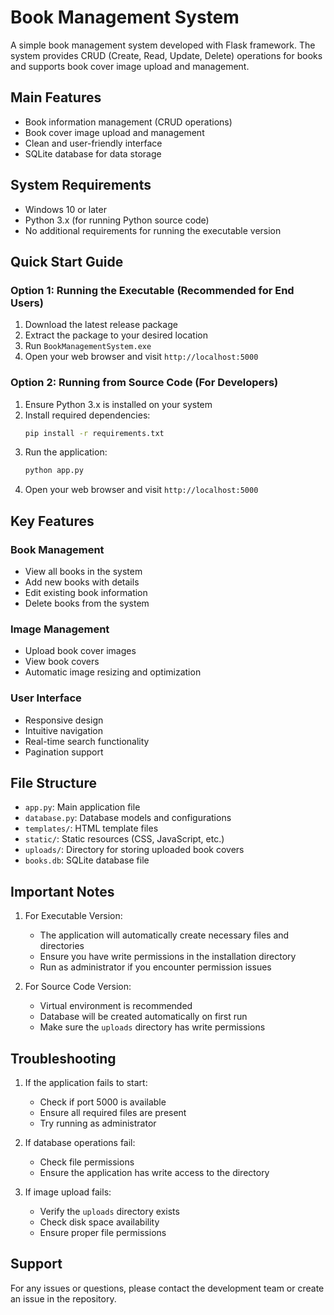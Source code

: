 # Book Management System

A simple book management system developed with Flask framework. The system provides CRUD (Create, Read, Update, Delete) operations for books and supports book cover image upload and management.

## Main Features

- Book information management (CRUD operations)
- Book cover image upload and management
- Clean and user-friendly interface
- SQLite database for data storage

## System Requirements

- Windows 10 or later
- Python 3.x (for running Python source code)
- No additional requirements for running the executable version

## Quick Start Guide

### Option 1: Running the Executable (Recommended for End Users)

1. Download the latest release package
2. Extract the package to your desired location
3. Run `BookManagementSystem.exe`
4. Open your web browser and visit `http://localhost:5000`

### Option 2: Running from Source Code (For Developers)

1. Ensure Python 3.x is installed on your system
2. Install required dependencies:
   ```bash
   pip install -r requirements.txt
   ```
3. Run the application:
   ```bash
   python app.py
   ```
4. Open your web browser and visit `http://localhost:5000`

## Key Features

### Book Management
- View all books in the system
- Add new books with details
- Edit existing book information
- Delete books from the system

### Image Management
- Upload book cover images
- View book covers
- Automatic image resizing and optimization

### User Interface
- Responsive design
- Intuitive navigation
- Real-time search functionality
- Pagination support

## File Structure

- `app.py`: Main application file
- `database.py`: Database models and configurations
- `templates/`: HTML template files
- `static/`: Static resources (CSS, JavaScript, etc.)
- `uploads/`: Directory for storing uploaded book covers
- `books.db`: SQLite database file

## Important Notes

1. For Executable Version:
   - The application will automatically create necessary files and directories
   - Ensure you have write permissions in the installation directory
   - Run as administrator if you encounter permission issues

2. For Source Code Version:
   - Virtual environment is recommended
   - Database will be created automatically on first run
   - Make sure the `uploads` directory has write permissions

## Troubleshooting

1. If the application fails to start:
   - Check if port 5000 is available
   - Ensure all required files are present
   - Try running as administrator

2. If database operations fail:
   - Check file permissions
   - Ensure the application has write access to the directory

3. If image upload fails:
   - Verify the `uploads` directory exists
   - Check disk space availability
   - Ensure proper file permissions

## Support

For any issues or questions, please contact the development team or create an issue in the repository. 